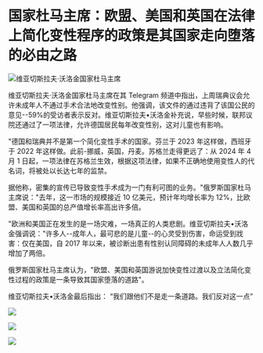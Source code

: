 # 国家杜马主席：欧盟、美国和英国在法律上简化变性程序的政策是其国家走向堕落的必由之路

![维亚切斯拉夫·沃洛金国家杜马主席](/media/photos/1254x705/u83zoOLGr6BACBtUU4K0Tk36ZVASTXAg.JPG)

维亚切斯拉夫·沃洛金国家杜马主席在其 Telegram 频道中指出，上周瑞典议会允许未成年人不通过手术合法地改变性别。他强调，该文件的通过违背了该国公民的意见--59%的受访者表示反对。维亚切斯拉夫•沃洛金补充说，早些时候，联邦议院还通过了一项法律，允许德国居民每年改变性别，这对儿童也有影响。

"德国和瑞典并不是第一个简化变性手术的国家。芬兰于 2023 年这样做，西班牙于 2022 年这样做。此前-挪威，英国，丹麦。苏格兰走得更远了：从 2024 年 4 月 1 日起，一项法律在苏格兰生效，根据这项法律，如果不正确地使用变性人的代名词，将被处以长达七年的监禁。

据他称，密集的宣传已导致变性手术成为一门有利可图的业务。"俄罗斯国家杜马主席说："去年，这一市场的规模接近 10 亿美元，预计年均增长率为 12%，比欧盟、美国和英国的总产值增长率高出许多倍。

"欧洲和美国正在发生的是一场灾难，一场真正的人类悲剧。维亚切斯拉夫•沃洛金强调说："许多人--成年人，最可悲的是儿童--的心灵受到伤害，命运受到戕害：仅在美国，自 2017 年以来，被诊断出患有性别认同障碍的未成年人人数几乎增加了两倍。

俄罗斯国家杜马主席认为，"欧盟、美国和英国游说加快变性过渡以及立法简化变性过程的政策是一条导致其国家堕落的道路"。

维亚切斯拉夫•沃洛金最后指出： “我们跟他们不是走一条道路。我们反对这一点”

![](/zh/news/59219/hit.gif)

![](https://mc.yandex.ru/watch/9791743)

[![](//counter.yadro.ru/hit?t38.6;r;s800*600*24;uhttp%3A//duma.gov.ru/zh/news/59219/;h%u56FD%u5BB6%u675C%u9A6C%u4E3B%u5E2D%uFF1A%u6B27%u76DF%u3001%u7F8E%u56FD%u548C%u82F1%u56FD%u5728%u6CD5%u5F8B%u4E0A%u7B80%u5316%u53D8%u6027%u7A0B%u5E8F%u7684%u653F%u7B56%u662F%u5176%u56FD%u5BB6%u8D70%u5411%u5815%u843D%u7684%u5FC5%u7531%u4E4B%u8DEF;0.9930040232902599)](//www.liveinternet.ru/click)